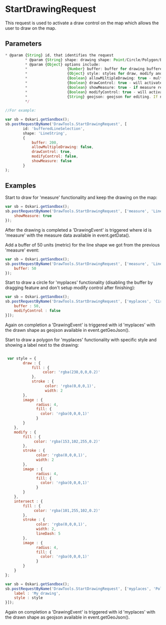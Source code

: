 # StartDrawingRequest

This request is used to activate a draw control on the map which allows the user to draw on the map.

## Parameters

```javascript
* @param {String} id, that identifies the request
         * @param {String} shape: drawing shape: Point/Circle/Polygon/Box/Square/LineString
         * @param {Object} options include:
         * 					{Number} buffer: buffer for drawing buffered line and dot. If not given or 0, will disable dragging.
         * 					{Object} style: styles for draw, modify and intersect mode. If options don't include custom style, sets default styles
         * 					{Boolean} allowMiltipleDrawing: true - multiple selection is allowed, false - selection will be removed before drawing a new selection. Default is false.
         * 					{Boolean} drawControl: true - will activate draw control, false - will not activate. Default is true.
         * 					{Boolean} showMeasure: true - if measure result should be displayed on selection. Default is false.
         * 					{Boolean} modifyControl: true - will activate modify control, false, will not activate. Default is true.
         *      	 		{String} geojson: geojson for editing. If not given, will activate draw/modify control according to given shape.
         */
         
//For example:

var sb = Oskari.getSandbox();
sb.postRequestByName('DrawTools.StartDrawingRequest', [
		id: 'bufferedLineSelection', 
		shape: 'LineString', 
		{
        	buffer: 200,
            allowMultipleDrawing: false,
			drawControl: true, 
            modifyControl: false,
            showMeasure: false                       	
        }		
);
```

## Examples

Start to draw for 'measure' functionality and keep the drawing on the map:
```javascript
var sb = Oskari.getSandbox();
sb.postRequestByName('DrawTools.StartDrawingRequest', ['measure', 'LineString'], {
	showMeasure: true
});
```

After the drawing is completed a 'DrawingEvent' is triggered where id is 'measure' with the measure data available in event.getData().

Add a buffer of 50 units (metric) for the line shape we got from the previous 'measure' event:
```javascript
var sb = Oskari.getSandbox();
sb.postRequestByName('DrawTools.StartDrawingRequest', ['measure', 'LineString'], {
	buffer: 50
});
```

Start to draw a circle for 'myplaces' functionality (disabling the buffer by dragging feature and don't setup modify control after finishing):
```javascript
var sb = Oskari.getSandbox();
sb.postRequestByName('DrawTools.StartDrawingRequest', ['myplaces', 'Circle', {
    buffer : 50,
    modifyControl : false
}]);
```
Again on completion a 'DrawingEvent' is triggered with id 'myplaces' with the drawn shape as geojson available in event.getGeoJson().

Start to draw a polygon for 'myplaces' functionality with specific style and showing a label next to the drawing:
```javascript

 var style = {
		draw : {
			fill : {
				 color: 'rgba(238,0,0,0.2)' 
			},
			stroke : {
	    	      color: 'rgba(0,0,0,1)',
	    	      width: 2
		},
		image : {
		      radius: 4,
		      fill: {
		        color: 'rgba(0,0,0,1)'
		      }
		}
	}, 
	modify : {
		fill : {
			 color: 'rgba(153,102,255,0.2)' 
		},
		stroke : {
		      color: 'rgba(0,0,0,1)',
		      width: 2
		},
		image : {
		      radius: 4,
		      fill: {
		        color: 'rgba(0,0,0,1)'
		      }
		}
	},
	intersect : {
		fill : {
			 color: 'rgba(101,255,102,0.2)' 
		},
		stroke : {
		      color: 'rgba(0,0,0,1)',
		      width: 2,
		      lineDash: 5
		},
		image : {
		      radius: 4,
		      fill: {
		        color: 'rgba(0,0,0,1)'
		      }
		}
	}
};

var sb = Oskari.getSandbox();
sb.postRequestByName('DrawTools.StartDrawingRequest', ['myplaces', 'Polygon', {
    label : 'My drawing',
    style : style
}]);
```
Again on completion a 'DrawingEvent' is triggered with id 'myplaces' with the drawn shape as geojson available in event.getGeoJson().
